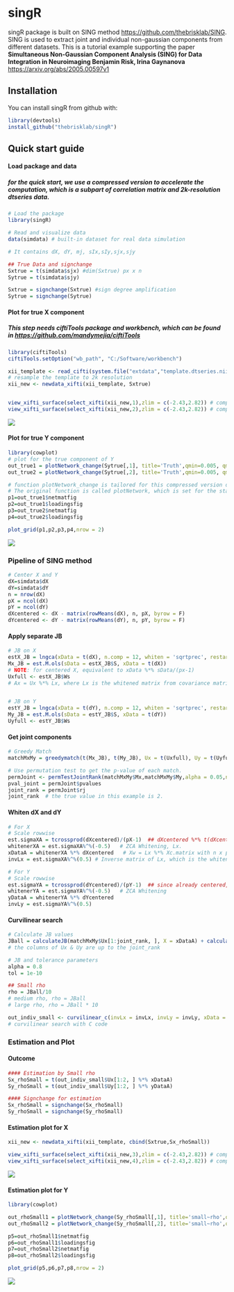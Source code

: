 # singR

singR package is built on SING method
<https://github.com/thebrisklab/SING>. SING is used to extract joint and
individual non-gaussian components from different datasets. This is a
tutorial example supporting the paper **Simultaneous Non-Gaussian
Component Analysis (SING) for Data Integration in Neuroimaging Benjamin
Risk, Irina Gaynanova** <https://arxiv.org/abs/2005.00597v1>

## Installation

You can install singR from github with:

``` r
library(devtools)
install_github("thebrisklab/singR")
```

## Quick start guide

#### Load package and data

##### for the quick start, we use a compressed version to accelerate the computation, which is a subpart of correlation matrix and 2k-resolution dtseries data.

``` r
# Load the package
library(singR)

# Read and visualize data
data(simdata) # built-in dataset for real data simulation

# It contains dX, dY, mj, sIx,sIy,sjx,sjy

## True Data and signchange
Sxtrue = t(simdata$sjx) #dim(Sxtrue) px x n
Sytrue = t(simdata$sjy)

Sxtrue = signchange(Sxtrue) #sign degree amplification
Sytrue = signchange(Sytrue)
```

#### Plot for true X component

##### This step needs ciftiTools package and workbench, which can be found in <https://github.com/mandymejia/ciftiTools>

``` r
library(ciftiTools)
ciftiTools.setOption("wb_path", "C:/Software/workbench")

xii_template <- read_cifti(system.file("extdata","template.dtseries.nii",package = "singR"), brainstructures=c("left", "right"),resamp_res = 2000) #the template cifti file is built in the package
# resample the template to 2k resolution
xii_new <- newdata_xifti(xii_template, Sxtrue)


view_xifti_surface(select_xifti(xii_new,1),zlim = c(-2.43,2.82)) # component1 true
view_xifti_surface(select_xifti(xii_new,2),zlim = c(-2.43,2.82)) # component2 true
```

![](fig/Truth_CompX.png)

#### Plot for true Y component

``` r
library(cowplot)
# plot for the true component of Y
out_true1 = plotNetwork_change(Sytrue[,1], title='Truth',qmin=0.005, qmax=0.995, path = 'new_mmp.csv') 
out_true2 = plotNetwork_change(Sytrue[,2], title='Truth',qmin=0.005, qmax=0.995, path = 'new_mmp.csv') 

# function plotNetwork_change is tailored for this compressed version data.
# The original function is called plotNetwork, which is set for the standard version of correlation matrix.
p1=out_true1$netmatfig
p2=out_true1$loadingsfig
p3=out_true2$netmatfig
p4=out_true2$loadingsfig

plot_grid(p1,p2,p3,p4,nrow = 2)
```

![](fig/Truth_plot.png)

### Pipeline of SING method

``` r
# Center X and Y
dX=simdata$dX
dY=simdata$dY
n = nrow(dX)
pX = ncol(dX)
pY = ncol(dY)
dXcentered <- dX - matrix(rowMeans(dX), n, pX, byrow = F)
dYcentered <- dY - matrix(rowMeans(dY), n, pY, byrow = F)
```

#### Apply separate JB

``` r
# JB on X
estX_JB = lngca(xData = t(dX), n.comp = 12, whiten = 'sqrtprec', restarts.pbyd = 20, distribution='JB') #Note: make n.comp=nsubjects-1 on real data when computationally feasible. For this tutorial, to save time, we have reduced to n.comp=12, which is a number greater than the true number of components.
Mx_JB = est.M.ols(sData = estX_JB$S, xData = t(dX)) 
# NOTE: for centered X, equivalent to xData %*% sData/(px-1)
Uxfull <- estX_JB$Ws  
# Ax = Ux %*% Lx, where Lx is the whitened matrix from covariance matrix of dX.


# JB on Y
estY_JB = lngca(xData = t(dY), n.comp = 12, whiten = 'sqrtprec', restarts.pbyd = 20, distribution='JB')
My_JB = est.M.ols(sData = estY_JB$S, xData = t(dY))
Uyfull <- estY_JB$Ws 
```

#### Get joint components

``` r
# Greedy Match
matchMxMy = greedymatch(t(Mx_JB), t(My_JB), Ux = t(Uxfull), Uy = t(Uyfull))

# Use permutation test to get the p-value of each match.
permJoint <- permTestJointRank(matchMxMy$Mx,matchMxMy$My,alpha = 0.05,nperm = 1000)
pval_joint = permJoint$pvalues
joint_rank = permJoint$rj
joint_rank  # the true value in this example is 2.
```

#### Whiten dX and dY

``` r
# For X
# Scale rowwise
est.sigmaXA = tcrossprod(dXcentered)/(pX-1)  ## dXcentered %*% t(dXcentered), which is the covariance matrix with n x n.
whitenerXA = est.sigmaXA%^%(-0.5)   # ZCA Whitening, Lx. 
xDataA = whitenerXA %*% dXcentered   # Xw = Lx %*% Xc.matrix with n x px. 
invLx = est.sigmaXA%^%(0.5) # Inverse matrix of Lx, which is the whitenerXA aforemetioned. 

# For Y
# Scale rowwise
est.sigmaYA = tcrossprod(dYcentered)/(pY-1)  ## since already centered, can just take tcrossprod
whitenerYA = est.sigmaYA%^%(-0.5)   # ZCA Whitening
yDataA = whitenerYA %*% dYcentered   
invLy = est.sigmaYA%^%(0.5)
```

#### Curvilinear search

``` r
# Calculate JB values
JBall = calculateJB(matchMxMy$Ux[1:joint_rank, ], X = xDataA) + calculateJB(matchMxMy$Uy[1:joint_rank, ], X = yDataA) 
# the columns of Ux & Uy are up to the joint_rank

# JB and tolerance parameters
alpha = 0.8
tol = 1e-10

## Small rho
rho = JBall/10
# medium rho, rho = JBall
# large rho, rho = JBall * 10

out_indiv_small <- curvilinear_c(invLx = invLx, invLy = invLy, xData = xDataA, yData = yDataA, Ux = matchMxMy$Ux, Uy = matchMxMy$Uy, rho = rho, tol = tol, alpha = alpha, maxiter = 1500, r0 = 2)
# curvilinear search with C code
```

### Estimation and Plot

#### Outcome

``` r
#### Estimation by Small rho
Sx_rhoSmall = t(out_indiv_small$Ux[1:2, ] %*% xDataA)
Sy_rhoSmall = t(out_indiv_small$Uy[1:2, ] %*% yDataA)

#### Signchange for estimation
Sx_rhoSmall = signchange(Sx_rhoSmall)
Sy_rhoSmall = signchange(Sy_rhoSmall)
```

#### Estimation plot for X

``` r
xii_new <- newdata_xifti(xii_template, cbind(Sxtrue,Sx_rhoSmall))

view_xifti_surface(select_xifti(xii_new,3),zlim = c(-2.43,2.82)) # component1 small rho
view_xifti_surface(select_xifti(xii_new,4),zlim = c(-2.43,2.82)) # component2 small rho
```

![](fig/Esti_CompX.png)

#### Estimation plot for Y

``` r
library(cowplot)

out_rhoSmall1 = plotNetwork_change(Sy_rhoSmall[,1], title='small~rho',qmin=0.005, qmax=0.995, path = 'new_mmp.csv') 
out_rhoSmall2 = plotNetwork_change(Sy_rhoSmall[,2], title='small~rho',qmin=0.005, qmax=0.995, path = 'new_mmp.csv')

p5=out_rhoSmall1$netmatfig
p6=out_rhoSmall1$loadingsfig
p7=out_rhoSmall2$netmatfig
p8=out_rhoSmall2$loadingsfig

plot_grid(p5,p6,p7,p8,nrow = 2)
```

![](fig/Estimation_plot.png)
